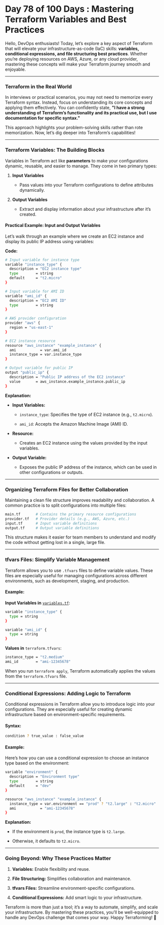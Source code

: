 # Day 78 of 100 Days : Mastering Terraform Variables and Best Practices

Hello, DevOps enthusiasts! Today, let’s explore a key aspect of Terraform that will elevate your infrastructure-as-code (IaC) skills: **variables, conditional expressions, and file structuring best practices**. Whether you’re deploying resources on AWS, Azure, or any cloud provider, mastering these concepts will make your Terraform journey smooth and enjoyable.

----------

### **Terraform in the Real World**

In interviews or practical scenarios, you may not need to memorize every Terraform syntax. Instead, focus on understanding its core concepts and applying them effectively. You can confidently state, **"I have a strong understanding of Terraform’s functionality and its practical use, but I use documentation for specific syntax."**

This approach highlights your problem-solving skills rather than rote memorization. Now, let’s dig deeper into Terraform’s capabilities!

----------

### **Terraform Variables: The Building Blocks**

Variables in Terraform act like **parameters** to make your configurations dynamic, reusable, and easier to manage. They come in two primary types:

1.  **Input Variables**
    
    -   Pass values into your Terraform configurations to define attributes dynamically.
        
2.  **Output Variables**
    
    -   Extract and display information about your infrastructure after it’s created.
        

#### **Practical Example: Input and Output Variables**

Let’s walk through an example where we create an EC2 instance and display its public IP address using variables:

**Code:**

```bash
# Input variable for instance type
variable "instance_type" {
  description = "EC2 instance type"
  type        = string
  default     = "t2.micro"
}

# Input variable for AMI ID
variable "ami_id" {
  description = "EC2 AMI ID"
  type        = string
}

# AWS provider configuration
provider "aws" {
  region = "us-east-1"
}

# EC2 instance resource
resource "aws_instance" "example_instance" {
  ami           = var.ami_id
  instance_type = var.instance_type
}

# Output variable for public IP
output "public_ip" {
  description = "Public IP address of the EC2 instance"
  value       = aws_instance.example_instance.public_ip
}

```

**Explanation:**

-   **Input Variables:**
    
    -   `instance_type`: Specifies the type of EC2 instance (e.g., `t2.micro`).
        
    -   `ami_id`: Accepts the Amazon Machine Image (AMI) ID.
        
-   **Resource:**
    
    -   Creates an EC2 instance using the values provided by the input variables.
        
-   **Output Variable:**
    
    -   Exposes the public IP address of the instance, which can be used in other configurations or outputs.
        

----------

### **Organizing Terraform Files for Better Collaboration**

Maintaining a clean file structure improves readability and collaboration. A common practice is to split configurations into multiple files:

```bash
main.tf       # Contains the primary resource configurations
provider.tf   # Provider details (e.g., AWS, Azure, etc.)
input.tf      # Input variable definitions
output.tf     # Output variable definitions

```

This structure makes it easier for team members to understand and modify the code without getting lost in a single, large file.

----------

### **tfvars Files: Simplify Variable Management**

Terraform allows you to use `.tfvars` files to define variable values. These files are especially useful for managing configurations across different environments, such as development, staging, and production.

#### **Example:**

**Input Variables in** [`variables.tf`](http://variables.tf):

```bash
variable "instance_type" {
  type = string
}

variable "ami_id" {
  type = string
}

```

**Values in** `terraform.tfvars`:

```bash
instance_type = "t2.medium"
ami_id        = "ami-12345678"

```

When you run `terraform apply`, Terraform automatically applies the values from the `terraform.tfvars` file.

----------

### **Conditional Expressions: Adding Logic to Terraform**

Conditional expressions in Terraform allow you to introduce logic into your configurations. They are especially useful for creating dynamic infrastructure based on environment-specific requirements.

#### **Syntax:**

```bash
condition ? true_value : false_value

```

#### **Example:**

Here’s how you can use a conditional expression to choose an instance type based on the environment:

```bash
variable "environment" {
  description = "Environment type"
  type        = string
  default     = "dev"
}

resource "aws_instance" "example_instance" {
  instance_type = var.environment == "prod" ? "t2.large" : "t2.micro"
  ami           = "ami-12345678"
}

```

**Explanation:**

-   If the environment is `prod`, the instance type is `t2.large`.
    
-   Otherwise, it defaults to `t2.micro`.
    

----------

### **Going Beyond: Why These Practices Matter**

1.  **Variables:** Enable flexibility and reuse.
    
2.  **File Structuring:** Simplifies collaboration and maintenance.
    
3.  **tfvars Files:** Streamline environment-specific configurations.
    
4.  **Conditional Expressions:** Add smart logic to your infrastructure.
    

Terraform is more than just a tool; it’s a way to automate, simplify, and scale your infrastructure. By mastering these practices, you’ll be well-equipped to handle any DevOps challenge that comes your way. Happy Terraforming! 🚀

